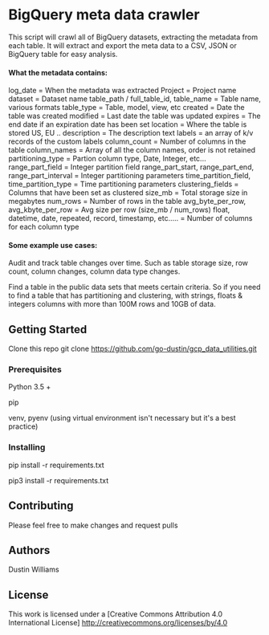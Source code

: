 # BigQuery meta data crawler

This script will crawl all of BigQuery datasets, extracting the metadata from each table. It will extract and export the meta data to a CSV, JSON or BigQuery table for easy analysis. 

#### What the metadata contains:
log_date = When the metadata was extracted
Project  = Project name
dataset = Dataset name
table_path / full_table_id, table_name = Table name, various formats
table_type = Table, model, view, etc
created = Date the table was created
modified = Last date the table was updated
expires = The end date if an expiration date has been set
location = Where the table is stored US, EU ..
description = The description text
labels = an array of k/v records of the custom labels 
column_count = Number of columns in the table
column_names = Array of all the column names, order is not retained
partitioning_type = Partion column type, Date, Integer, etc...
range_part_field = Integer partition field
range_part_start, range_part_end, range_part_interval = Integer partitioning parameters 
time_partition_field, time_partition_type = Time partitioning parameters
clustering_fields = Columns that have been set as clustered
size_mb = Total storage size in megabytes
num_rows = Number of rows in the table
avg_byte_per_row, avg_kbyte_per_row = Avg size per row (size_mb / num_rows) 
float, datetime, date, repeated, record, timestamp, etc..... = Number of columns for each column type

#### Some example use cases:
Audit and track table changes over time. Such as table storage size, row count, column changes, column data type changes. 

Find a table in the public data sets that meets certain criteria. So if you need to find a table that has partitioning and clustering, with strings, floats & integers columns with more than 100M rows and 10GB of data. 

## Getting Started

Clone this repo
git clone https://github.com/go-dustin/gcp_data_utilities.git

### Prerequisites

Python 3.5 + 

pip

venv, pyenv (using virtual environment isn't necessary but it's a best practice)

### Installing

pip install -r requirements.txt

pip3 install -r requirements.txt


## Contributing

Please feel free to make changes and request pulls

## Authors

Dustin Williams 

## License

This work is licensed under a [Creative Commons Attribution 4.0 International License]
http://creativecommons.org/licenses/by/4.0

